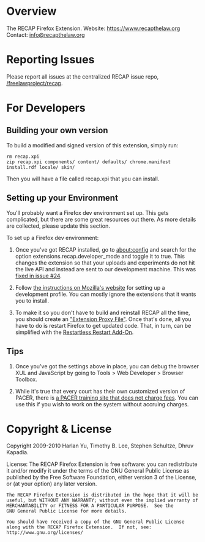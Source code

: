 Overview
========
The RECAP Firefox Extension.
Website: https://www.recapthelaw.org
Contact: info@recapthelaw.org

Reporting Issues
================
Please report all issues at the centralized RECAP issue repo, [/freelawproject/recap](https://github.com/freelawproject/recap/issues).

For Developers
===============
Building your own version
-------------
To build a modified and signed version of this extension, simply run:

    rm recap.xpi
    zip recap.xpi components/ content/ defaults/ chrome.manifest install.rdf locale/ skin/
    
Then you will have a file called recap.xpi that you can install.


Setting up your Environment
-------
You'll probably want a Firefox dev environment set up. This gets complicated,
but there are some great resources out there. As more details are collected,
please update this section.

To set up a Firefox dev environment:

1. Once you've got RECAP installed, go to [about:config][about] and search for 
   the option extensions.recap.developer_mode and toggle it to true. This 
   changes the extension so that your uploads and experiments do not hit the 
   live API and instead are sent to our development machine. This was [fixed in
   issue #24][24].

1. Follow [the instructions on Mozilla's website][mdn] for setting up a development
   profile. You can mostly ignore the extensions that it wants you to install.

1. To make it so you don't have to build and reinstall RECAP all the time, you
   should create an ["Extension Proxy File"][proxy]. Once that's done, all you
   have to do is restart Firefox to get updated code. That, in turn, can be
   simplified with the [Restartless Restart Add-On][ramo].

Tips
-----
1. Once you've got the settings above in place, you can debug the browser XUL
and JavaScript by going to Tools > Web Developer > Browser Toolbox.

1. While it's true that every court has their own customized version of PACER,
   there is [a PACER training site that does not charge fees][trainwreck]. You
   can use this if you wish to work on the system without accruing charges.


Copyright & License
===================
Copyright 2009-2010 Harlan Yu, Timothy B. Lee, Stephen Schultze, Dhruv Kapadia.

License:
    The RECAP Firefox Extension is free software: you can redistribute it
    and/or modify it under the terms of the GNU General Public License as
    published by the Free Software Foundation, either version 3 of the
    License, or (at your option) any later version.

    The RECAP Firefox Extension is distributed in the hope that it will be
    useful, but WITHOUT ANY WARRANTY; without even the implied warranty of
    MERCHANTABILITY or FITNESS FOR A PARTICULAR PURPOSE.  See the
    GNU General Public License for more details.

    You should have received a copy of the GNU General Public License
    along with the RECAP Firefox Extension.  If not, see:
    http://www.gnu.org/licenses/


[mdn]: https://developer.mozilla.org/en-US/Add-ons/Setting_up_extension_development_environment
[trainwreck]: https://dcecf.psc.uscourts.gov/cgi-bin/login.pl
[proxy]: http://stackoverflow.com/questions/1077719/fastest-way-to-debug-firefox-addons-during-development
[ramo]: https://addons.mozilla.org/en-us/firefox/addon/restartless-restart/
[about]: http://about:config
[24]: https://github.com/freelawproject/recap-firefox/issues/24
